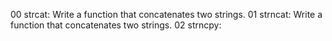 00 strcat: Write a function that concatenates two strings.
01 strncat: Write a function that concatenates two strings.
02 strncpy: 

